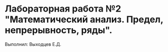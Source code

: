 # Лабораторная работа №2 "Математический анализ. Предел, непрерывность, ряды".

Выполнил: Выходцев Е.Д.
